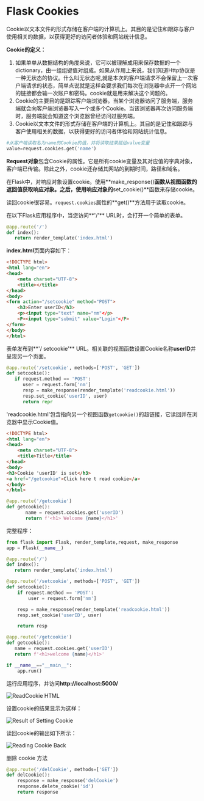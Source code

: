# Flask Cookies

Cookie以文本文件的形式存储在客户端的计算机上。其目的是记住和跟踪与客户使用相关的数据，以获得更好的访问者体验和网站统计信息。

**Cookie的定义：**

1. 如果单单从数据结构的角度来说，它可以被理解成用来保存数据的一个dictionary，由一组组键值对组成。如果从作用上来说，我们知道Http协议是一种无状态的协议。什么叫无状态呢,就是本次的客户端请求不会保留上一次客户端请求的状态，简单点说就是这样会要求我们每次在浏览器中点开一个网站的链接都会输一次账户和密码。cookie就是用来解决这个问题的。
2. Cookie的主要目的是跟踪客户端浏览器。当某个浏览器访问了服务端，服务端就会向客户端浏览器写入一个或多个Cookie。当该浏览器再次访问服务端时，服务端就会知道这个浏览器曾经访问过服务端。
3. Cookie以文本文件的形式存储在客户端的计算机上。其目的是记住和跟踪与客户使用相关的数据，以获得更好的访问者体验和网站统计信息。

```python
#从客户端读取名为name的Cookie的值，并将读取结果赋给value变量
value=request.cookies.get('name')
```

**Request对象**包含Cookie的属性。它是所有cookie变量及其对应值的字典对象，客户端已传输。除此之外，cookie还存储其网站的到期时间，路径和域名。

在Flask中，对响应对象设置cookie。使用**make_response()**函数从视图函数的返回值获取响应对象。之后，使用响应对象的**set_cookie()**函数来存储cookie。

读回cookie很容易。`request.cookies`属性的**get()**方法用于读取cookie。

在以下Flask应用程序中，当您访问**'/'** URL时，会打开一个简单的表单。

```python
@app.route('/')
def index():
   return render_template('index.html')
```

**index.html**页面内容如下：

```html
<!DOCTYPE html>
<html lang="en">
<head>
    <meta charset="UTF-8">
    <title></title>
</head>
<body>
<form action="/setcookie" method="POST">
    <h3>Enter userID</h3>
    <p><input type="text" name="nm"</p>
    <P><input type="submit" value="Login"</P>
</form>
</body>
</html>
```

表单发布到**'/ setcookie'** URL。相关联的视图函数设置Cookie名称**userID**并呈现另一个页面。

```python
@app.route('/setcookie', methods=['POST', 'GET'])
def setcookie():
   if request.method == 'POST':
      user = request.form['nm']
      resp = make_response(render_template('readcookie.html'))
      resp.set_cookie('userID', user)
      return repr
```

'readcookie.html'包含指向另一个视图函数`getcookie()`的超链接，它读回并在浏览器中显示Cookie值。

```html
<!DOCTYPE html>
<html lang="en">
<head>
    <meta charset="UTF-8">
    <title>Title</title>
</head>
<body>
<h3>Cookie 'userID' is set</h3>
<a href="/getcookie">Click here t read cookie</a>
</body>
</html>
```

```python
@app.route('/getcookie')
def getcookie():
       name = request.cookies.get('userID')
       return f'<h1> Welcome {name}</h1>'
```

完整程序：

```python
from flask import Flask, render_template,request, make_response
app = Flask(__name__)

@app.route('/')
def index():
   return render_template('index.html')

@app.route('/setcookie', methods=['POST', 'GET'])
def setcookie():
    if request.method == 'POST':
        user = request.form['nm']

    resp = make_response(render_template('readcookie.html'))
    resp.set_cookie('userID', user)

    return resp

@app.route('/getcookie')
def getcookie():
   name = request.cookies.get('userID')
   return f'<h1>welcome {name}</h1>'

if __name__=="__main__":
    app.run()
```

运行应用程序，并访问**http://localhost:5000/**

![ReadCookie HTML](https://atts.w3cschool.cn/attachments/tuploads/flask/readcookie_html.jpg)

设置cookie的结果显示为这样：

![Result of Setting Cookie](https://atts.w3cschool.cn/attachments/tuploads/flask/result_of_setting_cookie.jpg)

读回cookie的输出如下所示：

![Reading Cookie Back](https://atts.w3cschool.cn/attachments/tuploads/flask/reading_cookie_back.jpg)

删除 cookie 方法

```python
@app.route('/delCookie', methods=['GET'])
def delCookie():
    response = make_response('delCookie')
    response.delete_cookie('id')
    return response
```
